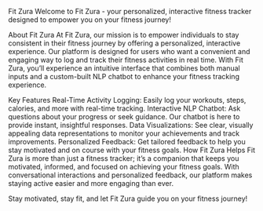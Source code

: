 Fit Zura
Welcome to Fit Zura - your personalized, interactive fitness tracker designed to empower you on your fitness journey!

About Fit Zura
At Fit Zura, our mission is to empower individuals to stay consistent in their fitness journey by offering a personalized, interactive experience. Our platform is designed for users who want a convenient and engaging way to log and track their fitness activities in real time. With Fit Zura, you’ll experience an intuitive interface that combines both manual inputs and a custom-built NLP chatbot to enhance your fitness tracking experience.

Key Features
Real-Time Activity Logging: Easily log your workouts, steps, calories, and more with real-time tracking.
Interactive NLP Chatbot: Ask questions about your progress or seek guidance. Our chatbot is here to provide instant, insightful responses.
Data Visualizations: See clear, visually appealing data representations to monitor your achievements and track improvements.
Personalized Feedback: Get tailored feedback to help you stay motivated and on course with your fitness goals.
How Fit Zura Helps
Fit Zura is more than just a fitness tracker; it’s a companion that keeps you motivated, informed, and focused on achieving your fitness goals. With conversational interactions and personalized feedback, our platform makes staying active easier and more engaging than ever.

Stay motivated, stay fit, and let Fit Zura guide you on your fitness journey!
